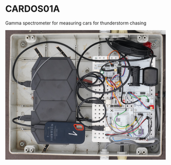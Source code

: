 # CARDOS01A

Gamma spectrometer for measuring cars for thunderstorm chasing

![CARDOS01A_roof_mount](doc/img/CARDOS01A_roof_mount.jpg)
